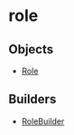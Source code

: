 # role

## Objects

 * <span class="badge object-type-interface"></span> [Role](./object-Role.md)
## Builders

 * <span class="badge builder"></span> [RoleBuilder](./builder-RoleBuilder.md)
